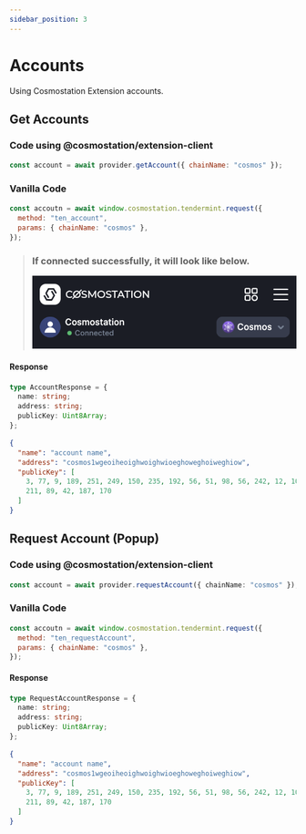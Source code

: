 ```yaml
---
sidebar_position: 3
---
```


# Accounts

Using Cosmostation Extension accounts.

## Get Accounts

### Code using @cosmostation/extension-client

```javascript
const account = await provider.getAccount({ chainName: "cosmos" });
```

### Vanilla Code

```javascript
const accoutn = await window.cosmostation.tendermint.request({
  method: "ten_account",
  params: { chainName: "cosmos" },
});
```

> ### If connected successfully, it will look like below.
>
> ![Provider](/img/developer/extension/2-provider-connected.png)

#### Response

```typescript title="Model"
type AccountResponse = {
  name: string;
  address: string;
  publicKey: Uint8Array;
};
```

```json title="Example"
{
  "name": "account name",
  "address": "cosmos1wgeoiheoighwoighwioeghoweghoiweghiow",
  "publicKey": [
    3, 77, 9, 189, 251, 249, 150, 235, 192, 56, 51, 98, 56, 242, 12, 102, 144,
    211, 89, 42, 187, 170
  ]
}
```

## Request Account (Popup)

### Code using @cosmostation/extension-client

```typescript
const account = await provider.requestAccount({ chainName: "cosmos" });
```

### Vanilla Code

```javascript
const accoutn = await window.cosmostation.tendermint.request({
  method: "ten_requestAccount",
  params: { chainName: "cosmos" },
});
```

#### Response

```typescript title=Model
type RequestAccountResponse = {
  name: string;
  address: string;
  publicKey: Uint8Array;
};
```

```json title=Example
{
  "name": "account name",
  "address": "cosmos1wgeoiheoighwoighwioeghoweghoiweghiow",
  "publicKey": [
    3, 77, 9, 189, 251, 249, 150, 235, 192, 56, 51, 98, 56, 242, 12, 102, 144,
    211, 89, 42, 187, 170
  ]
}
```

